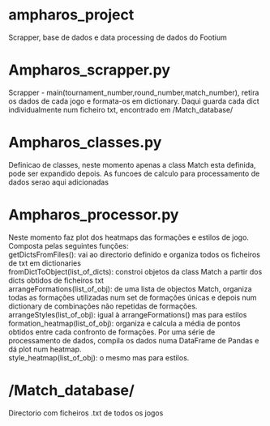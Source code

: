 # ampharos_project
Scrapper, base de dados e data processing de dados do Footium

# Ampharos_scrapper.py
Scrapper - main(tournament_number,round_number,match_number), retira os dados de cada jogo e formata-os em dictionary.
Daqui guarda cada dict individualmente num ficheiro txt, encontrado em /Match_database/

# Ampharos_classes.py
Definicao de classes, neste momento apenas a class Match esta definida, pode ser expandido depois. As funcoes de calculo para processamento de dados serao aqui adicionadas

# Ampharos_processor.py
Neste momento faz plot dos heatmaps das formações e estilos de jogo. Composta pelas seguintes funções:  
getDictsFromFiles(): vai ao directorio definido e organiza todos os ficheiros de txt em dictionaries  
fromDictToObject(list_of_dicts): constroi objetos da class Match a partir dos dicts obtidos de ficheiros txt  
arrangeFormations(list_of_obj): de uma lista de objectos Match, organiza todas as formações utilizadas num set de formações únicas e depois num dictionary de combinações não repetidas de formações.  
arrangeStyles(list_of_obj): igual à arrangeFormations() mas para estilos  
formation_heatmap(list_of_obj): organiza e calcula a média de pontos obtidos entre cada confronto de formações. Por uma série de processamento de dados, compila os dados numa DataFrame de Pandas e dá plot num heatmap.  
style_heatmap(list_of_obj): o mesmo mas para estilos.  

# /Match_database/
Directorio com ficheiros .txt de todos os jogos
